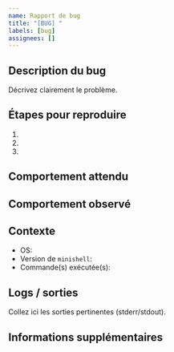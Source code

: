 ```yaml
---
name: Rapport de bug
title: "[BUG] "
labels: [bug]
assignees: []
---
```


## Description du bug

Décrivez clairement le problème.

## Étapes pour reproduire

1.
2.
3.

## Comportement attendu

## Comportement observé

## Contexte

- OS:
- Version de `minishell`:
- Commande(s) exécutée(s):

## Logs / sorties

Collez ici les sorties pertinentes (stderr/stdout).

## Informations supplémentaires
